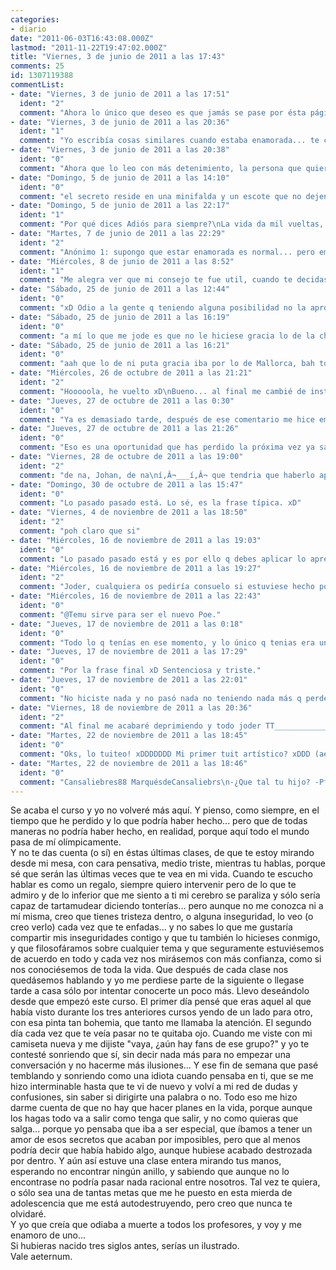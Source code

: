 ```yaml
---
categories:
- diario
date: "2011-06-03T16:43:08.000Z"
lastmod: "2011-11-22T19:47:02.000Z"
title: "Viernes, 3 de junio de 2011 a las 17:43"
comments: 25
id: 1307119388
commentList:
- date: "Viernes, 3 de junio de 2011 a las 17:51"
  ident: "2"
  comment: "Ahora lo único que deseo es que jamás se pase por ésta página... si lo leyese... o_____o"
- date: "Viernes, 3 de junio de 2011 a las 20:36"
  ident: "1"
  comment: "Yo escribía cosas similares cuando estaba enamorada... te comprendo muy bien xD"
- date: "Viernes, 3 de junio de 2011 a las 20:38"
  ident: "0"
  comment: "Ahora que lo leo con más detenimiento, la persona que quieres enseña latín, cierto?"
- date: "Domingo, 5 de junio de 2011 a las 14:10"
  ident: "0"
  comment: "el secreto reside en una minifalda y un escote que no dejen mucho a la imaginación. claro que también podrías enamorarte de un adolescente, somos más asequibles. igualmente, quien no se ha sentido atraído por un/a profesor/a? así que si te pasas por Mallorca ;) jajajaj es coña lo de si te pasas por mallorca me hacía ilu xD o no..."
- date: "Domingo, 5 de junio de 2011 a las 22:17"
  ident: "1"
  comment: "Por qué dices Adiós para siempre?\nLa vida da mil vueltas, y nunca jamás sabes lo que puede ocurrir. Quizás ese profesor se ha fijado en ti, es posible que ese profesor piense que la vida es irónicamente malvada porque lo vuestro es imposible.\n\nY aunque no lo piense, ni haya pensado en tí... Siempre puede empezar a hacerlo, deberías al menos intentarlo, dejar una indirecta y si sale mal, salió mal, pero lo intentaste. Simplemente un \"Te echaré de menos, estaría genial poder quedar algún día para tomar algo\" o como tú lo veas más natural. No dejes de intentarlo, siempre vive las cosas al máximo, aprovechando cada momento. Si te confundes aprendiste una lección, si no lo intentas te arrepentirás siempre."
- date: "Martes, 7 de junio de 2011 a las 22:29"
  ident: "2"
  comment: "Anónimo 1: supongo que estar enamorada es normal... pero empiezo a creer que esto es pasajero, que ni es amor ni nada, sólo algo... raro ._.\nAnónimo 2: sí, enseña latín\nJohan: ni puta gracia.\nAnónimo 3: pensé en dejarle una indirecta, como dices tú, pero siempre he pensado que saldría mal de todas maneras, como ya dije, que sí pasase algo acabaría destrozada y que si no pasase me sentiría ridícula xD (sí, soy un poco pesimista...). De todas maneras no sé si el próximo curso lo empezaré en el mismo sitio y luego me iré o si me iré directamente, pero si empiezo en el mismo instituto.. lo intentaré, a ver qué pasa xD Gracias por tu consejo, me ha dado que pensar."
- date: "Miércoles, 8 de junio de 2011 a las 8:52"
  ident: "1"
  comment: "Me alegra ver que mi consejo te fue util, cuando te decidas escribe en otra entrada con lo que haya pasado, seria interesante ver en que queda la cosa"
- date: "Sábado, 25 de junio de 2011 a las 12:44"
  ident: "0"
  comment: "xD Odio a la gente q teniendo alguna posibilidad no la aprovecha... joder, no t cuesta nada intentarlo, xq no lo haces? Lanza esa maldita indirecta! xD"
- date: "Sábado, 25 de junio de 2011 a las 16:19"
  ident: "0"
  comment: "a mí lo que me jode es que no le hiciese gracia lo de la chica facilona xD"
- date: "Sábado, 25 de junio de 2011 a las 16:21"
  ident: "0"
  comment: "aah que lo de ni puta gracia iba por lo de Mallorca, bah todo era coña. aún así, ni una pizca de gracia, nada? poco sentido del humor veo yo aquí. claro que no la culpo.  xDD"
- date: "Miércoles, 26 de octubre de 2011 a las 21:21"
  ident: "2"
  comment: "Hooooola, he vuelto xD\nBueno... al final me cambié de instituto y él tambien asi que no se ni por donde anda... pero bueno, no estaba por pasar y no pasó, y ya está, pa qué complicarse... xD\n@Johan, no iba por lo de Mallorca, iba por el comentario entero, un poco de gracia si me hizo, pero no tenia nada de ganas de reirme -.-"
- date: "Jueves, 27 de octubre de 2011 a las 0:30"
  ident: "0"
  comment: "Ya es demasiado tarde, después de ese comentario me hice emo, ahora ya no hago coñas y creo que la vida es una mierda y tal.... xD que noo.\nGracias por volver y contarnos el final de esta historia. x)"
- date: "Jueves, 27 de octubre de 2011 a las 21:26"
  ident: "0"
  comment: "Eso es una oportunidad que has perdido la próxima vez ya sabs.es vdd que no sabes lo que habría pasado,que podría haberte dejado mal,pero tendrias que haber aprovechado el momento."
- date: "Viernes, 28 de octubre de 2011 a las 19:00"
  ident: "2"
  comment: "de na, Johan, de na\ní‚Â¬___í‚Â¬ que tendria que haberlo aprovechado?? si hubiera tenido que hacerlo lo habria hecho, no crees? xD\nanda... ese \"tendrias que...\" no vale nada para mí, ya pasó, no pienso mirar al pasado y menos por tal chorrada... pssss"
- date: "Domingo, 30 de octubre de 2011 a las 15:47"
  ident: "0"
  comment: "Lo pasado pasado está. Lo sé, es la frase típica. xD"
- date: "Viernes, 4 de noviembre de 2011 a las 18:50"
  ident: "2"
  comment: "poh claro que si"
- date: "Miércoles, 16 de noviembre de 2011 a las 19:03"
  ident: "0"
  comment: "Lo pasado pasado está y es por ello q debes aplicar lo aprendido al futuro. No hiciste nada y no pasó nada no teniendo nada más q perder q la posibilidad d hacer algo. Y ahora lo has perdido todo."
- date: "Miércoles, 16 de noviembre de 2011 a las 19:27"
  ident: "2"
  comment: "Joder, cualquiera os pediría consuelo si estuviese hecho polvo... vamos a ver, si lo hubiese perdido todo estaría afectada, y no lo estoy, joder, que tengo más vida a parte del tio ese, muchísima más vida, así que por favor, que lo he perdido todo, dice... \nHabla cuando tengas idea, anda..."
- date: "Miércoles, 16 de noviembre de 2011 a las 22:43"
  ident: "0"
  comment: "@Temu sirve para ser el nuevo Poe."
- date: "Jueves, 17 de noviembre de 2011 a las 0:18"
  ident: "0"
  comment: "Todo lo q tenías en ese momento, y lo único q tenias era una posibilidad xDD\n(el nuevo Poe? xD)"
- date: "Jueves, 17 de noviembre de 2011 a las 17:29"
  ident: "0"
  comment: "Por la frase final xD Sentenciosa y triste."
- date: "Jueves, 17 de noviembre de 2011 a las 22:01"
  ident: "0"
  comment: "No hiciste nada y no pasó nada no teniendo nada más q perder q la posibilidad d hacer algo. Y ahora lo has perdido todo. Joder, tuitealo pero sin ahorro lingüístico del tuyo!!  xD"
- date: "Viernes, 18 de noviembre de 2011 a las 20:36"
  ident: "2"
  comment: "Al final me acabaré deprimiendo y todo joder TT_______________TT"
- date: "Martes, 22 de noviembre de 2011 a las 18:45"
  ident: "0"
  comment: "Oks, lo tuiteo! xDDDDDDD Mi primer tuit artístico? xDDD (aer si cabe!)"
- date: "Martes, 22 de noviembre de 2011 a las 18:46"
  ident: "0"
  comment: "Cansaliebres88 MarquésdeCansaliebrs\n-¿Que tal tu hijo? -Pff, el pobre está hecho pedazos. -Por lo de que le dejó la novia, no? -No, es leproso -Ahm, me das un trozo? -Vale\n\nhahahaha, q jrasioso! xDD"
---
```


Se acaba el curso y yo no volveré más aquí. Y pienso, como siempre, en el tiempo que he perdido y lo que podría haber hecho... pero que de todas maneras no podría haber hecho, en realidad, porque aquí todo el mundo pasa de mí olímpicamente.  
Y no te das cuenta (o sí) en éstas últimas clases, de que te estoy mirando desde mi mesa, con cara pensativa, medio triste, mientras tu hablas, porque sé que serán las últimas veces que te vea en mi vida. Cuando te escucho hablar es como un regalo, siempre quiero intervenir pero de lo que te admiro y de lo inferior que me siento a ti mi cerebro se paraliza y sólo sería capaz de tartamudear diciendo tonterías... pero aunque no me conozca ni a mí misma, creo que tienes tristeza dentro, o alguna inseguridad, lo veo (o creo verlo) cada vez que te enfadas... y no sabes lo que me gustaría compartir mis inseguridades contigo y que tu también lo hicieses conmigo, y que filosofáramos sobre cualquier tema y que seguramente estuviésemos de acuerdo en todo y cada vez nos mirásemos con más confianza, como si nos conociésemos de toda la vida. Que después de cada clase nos quedásemos hablando y yo me perdiese parte de la siguiente o llegase tarde a casa sólo por intentar conocerte un poco más. Llevo deseándolo desde que empezó este curso. El primer día pensé que eras aquel al que había visto durante los tres anteriores cursos yendo de un lado para otro, con esa pinta tan bohemia, que tanto me llamaba la atención. El segundo día cada vez que te veía pasar no te quitaba ojo. Cuando me viste con mi camiseta nueva y me dijiste "vaya, ¿aún hay fans de ese grupo?" y yo te contesté sonriendo que sí, sin decir nada más para no empezar una conversación y no hacerme más ilusiones... Y ese fin de semana que pasé temblando y sonriendo como una idiota cuando pensaba en ti, que se me hizo interminable hasta que te vi de nuevo y volví a mi red de dudas y confusiones, sin saber si dirigirte una palabra o no. Todo eso me hizo darme cuenta de que no hay que hacer planes en la vida, porque aunque los hagas todo va a salir como tenga que salir, y no como quieras que salga... porque yo pensaba que iba a ser especial, que íbamos a tener un amor de esos secretos que acaban por imposibles, pero que al menos podría decir que había habido algo, aunque hubiese acabado destrozada por dentro. Y aún así estuve una clase entera mirando tus manos, esperando no encontrar ningún anillo, y sabiendo que aunque no lo encontrase no podría pasar nada racional entre nosotros. Tal vez te quiera, o sólo sea una de tantas metas que me he puesto en esta mierda de adolescencia que me está autodestruyendo, pero creo que nunca te olvidaré.  
Y yo que creía que odiaba a muerte a todos los profesores, y voy y me enamoro de uno...  
Si hubieras nacido tres siglos antes, serías un ilustrado.  
Vale aeternum.